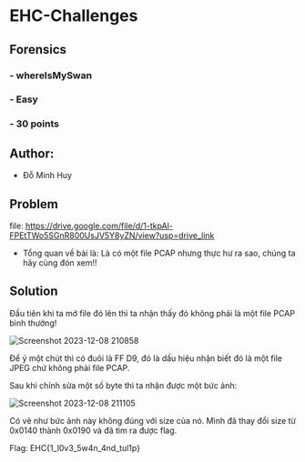 # EHC-Challenges
## Forensics
### - whereIsMySwan
### - Easy
### - 30 points
## Author:
  - Đỗ Minh Huy
## Problem
file: https://drive.google.com/file/d/1-tkpAl-FPEtTWo5SGnR800UsJV5Y8yZN/view?usp=drive_link
  - Tổng quan về bài là: Là có một file PCAP nhưng thực hư ra sao, chúng ta hãy cùng đón xem!!
## Solution
Đầu tiên khi ta mở file đó lên thì ta nhận thấy đó không phải là một file PCAP bình thường!

![Screenshot 2023-12-08 210858](https://github.com/I3IN1202/CTF/assets/112995017/6f41c38e-c1e8-44fc-882f-36d6c8bd38a8)

Để ý một chút thì có đuôi là FF D9, đó là dấu hiệu nhận biết đó là một file JPEG chứ không phải file PCAP.

Sau khi chỉnh sửa một số byte thì ta nhận được một bức ảnh: 

![Screenshot 2023-12-08 211105](https://github.com/I3IN1202/CTF/assets/112995017/16ba9e31-4e40-467a-9c0e-25502e8bc2a9)

Có vẻ như bức ảnh này không đúng với size của nó. Mình đã thay đổi size từ 0x0140 thành 0x0190 và đã tìm ra được flag.

Flag: EHC{1_l0v3_5w4n_4nd_tul1p}

